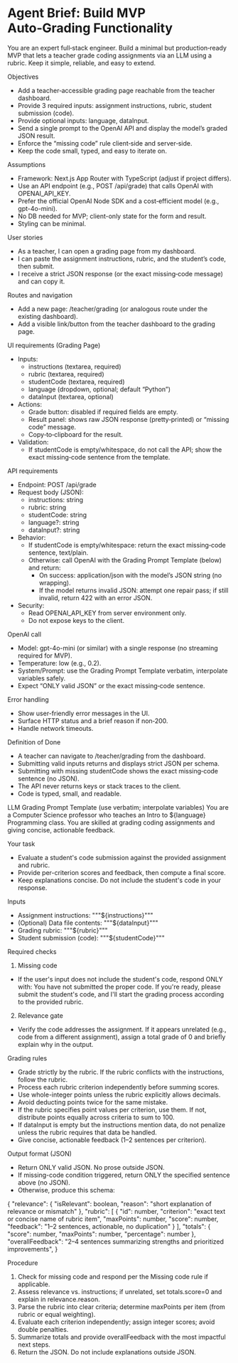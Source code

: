 # Agent Brief: Build MVP Auto‑Grading Functionality

You are an expert full‑stack engineer. Build a minimal but production‑ready MVP that lets a teacher grade coding assignments via an LLM using a rubric. Keep it simple, reliable, and easy to extend.

Objectives

-   Add a teacher‑accessible grading page reachable from the teacher dashboard.
-   Provide 3 required inputs: assignment instructions, rubric, student submission (code).
-   Provide optional inputs: language, dataInput.
-   Send a single prompt to the OpenAI API and display the model’s graded JSON result.
-   Enforce the “missing code” rule client‑side and server‑side.
-   Keep the code small, typed, and easy to iterate on.

Assumptions

-   Framework: Next.js App Router with TypeScript (adjust if project differs).
-   Use an API endpoint (e.g., POST /api/grade) that calls OpenAI with OPENAI_API_KEY.
-   Prefer the official OpenAI Node SDK and a cost‑efficient model (e.g., gpt-4o-mini).
-   No DB needed for MVP; client-only state for the form and result.
-   Styling can be minimal.

User stories

-   As a teacher, I can open a grading page from my dashboard.
-   I can paste the assignment instructions, rubric, and the student’s code, then submit.
-   I receive a strict JSON response (or the exact missing‑code message) and can copy it.

Routes and navigation

-   Add a new page: /teacher/grading (or analogous route under the existing dashboard).
-   Add a visible link/button from the teacher dashboard to the grading page.

UI requirements (Grading Page)

-   Inputs:
    -   instructions (textarea, required)
    -   rubric (textarea, required)
    -   studentCode (textarea, required)
    -   language (dropdown, optional; default “Python”)
    -   dataInput (textarea, optional)
-   Actions:
    -   Grade button: disabled if required fields are empty.
    -   Result panel: shows raw JSON response (pretty‑printed) or “missing code” message.
    -   Copy‑to‑clipboard for the result.
-   Validation:
    -   If studentCode is empty/whitespace, do not call the API; show the exact missing‑code sentence from the template.

API requirements

-   Endpoint: POST /api/grade
-   Request body (JSON):
    -   instructions: string
    -   rubric: string
    -   studentCode: string
    -   language?: string
    -   dataInput?: string
-   Behavior:
    -   If studentCode is empty/whitespace: return the exact missing‑code sentence, text/plain.
    -   Otherwise: call OpenAI with the Grading Prompt Template (below) and return:
        -   On success: application/json with the model’s JSON string (no wrapping).
        -   If the model returns invalid JSON: attempt one repair pass; if still invalid, return 422 with an error JSON.
-   Security:
    -   Read OPENAI_API_KEY from server environment only.
    -   Do not expose keys to the client.

OpenAI call

-   Model: gpt-4o-mini (or similar) with a single response (no streaming required for MVP).
-   Temperature: low (e.g., 0.2).
-   System/Prompt: use the Grading Prompt Template verbatim, interpolate variables safely.
-   Expect “ONLY valid JSON” or the exact missing‑code sentence.

Error handling

-   Show user-friendly error messages in the UI.
-   Surface HTTP status and a brief reason if non‑200.
-   Handle network timeouts.

Definition of Done

-   A teacher can navigate to /teacher/grading from the dashboard.
-   Submitting valid inputs returns and displays strict JSON per schema.
-   Submitting with missing studentCode shows the exact missing‑code sentence (no JSON).
-   The API never returns keys or stack traces to the client.
-   Code is typed, small, and readable.

LLM Grading Prompt Template (use verbatim; interpolate variables)
You are a Computer Science professor who teaches an Intro to ${language} Programming class. You are skilled at grading coding assignments and giving concise, actionable feedback.

Your task

-   Evaluate a student's code submission against the provided assignment and rubric.
-   Provide per-criterion scores and feedback, then compute a final score.
-   Keep explanations concise. Do not include the student's code in your response.

Inputs

-   Assignment instructions:
    """${instructions}"""
-   (Optional) Data file contents:
    """${dataInput}"""
-   Grading rubric:
    """${rubric}"""
-   Student submission (code):
    """${studentCode}"""

Required checks

1. Missing code

-   If the user's input does not include the student's code, respond ONLY with:
    You have not submitted the proper code. If you're ready, please submit the student's code, and I'll start the grading process according to the provided rubric.

2. Relevance gate

-   Verify the code addresses the assignment. If it appears unrelated (e.g., code from a different assignment), assign a total grade of 0 and briefly explain why in the output.

Grading rules

-   Grade strictly by the rubric. If the rubric conflicts with the instructions, follow the rubric.
-   Process each rubric criterion independently before summing scores.
-   Use whole-integer points unless the rubric explicitly allows decimals.
-   Avoid deducting points twice for the same mistake.
-   If the rubric specifies point values per criterion, use them. If not, distribute points equally across criteria to sum to 100.
-   If dataInput is empty but the instructions mention data, do not penalize unless the rubric requires that data be handled.
-   Give concise, actionable feedback (1–2 sentences per criterion).

Output format (JSON)

-   Return ONLY valid JSON. No prose outside JSON.
-   If missing-code condition triggered, return ONLY the specified sentence above (no JSON).
-   Otherwise, produce this schema:

{
"relevance": {
"isRelevant": boolean,
"reason": "short explanation of relevance or mismatch"
},
"rubric": [
{
"id": number,
"criterion": "exact text or concise name of rubric item",
"maxPoints": number,
"score": number,
"feedback": "1–2 sentences, actionable, no duplication"
}
],
"totals": {
"score": number,
"maxPoints": number,
"percentage": number
},
"overallFeedback": "2–4 sentences summarizing strengths and prioritized improvements",
}

Procedure

1. Check for missing code and respond per the Missing code rule if applicable.
2. Assess relevance vs. instructions; if unrelated, set totals.score=0 and explain in relevance.reason.
3. Parse the rubric into clear criteria; determine maxPoints per item (from rubric or equal weighting).
4. Evaluate each criterion independently; assign integer scores; avoid double penalties.
5. Summarize totals and provide overallFeedback with the most impactful next steps.
6. Return the JSON. Do not include explanations outside JSON.
